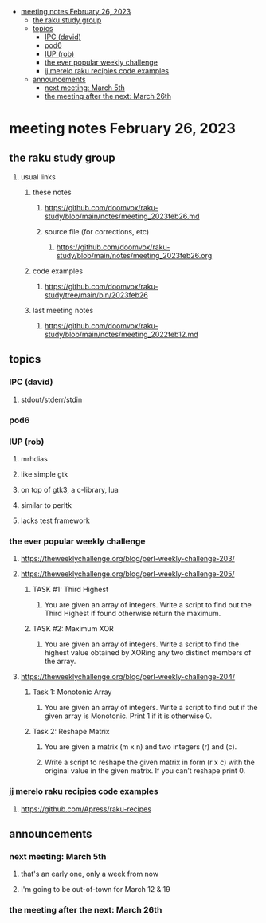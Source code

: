 - [meeting notes February 26, 2023](#org7f7af8c)
  - [the raku study group](#org83159e6)
  - [topics](#orgdbd6762)
    - [IPC (david)](#org7ca1020)
    - [pod6](#org49c8d9b)
    - [IUP (rob)](#org2c2b13b)
    - [the ever popular weekly challenge](#orgdb5eb86)
    - [jj merelo raku recipies code examples](#org046ef42)
  - [announcements](#org9b84ba2)
    - [next meeting: March 5th](#orgd171d4a)
    - [the meeting after the next: March 26th](#orgf1082d3)


<a id="org7f7af8c"></a>

# meeting notes February 26, 2023


<a id="org83159e6"></a>

## the raku study group

1.  usual links

    1.  these notes
    
        1.  <https://github.com/doomvox/raku-study/blob/main/notes/meeting_2023feb26.md>
        
        2.  source file (for corrections, etc)
        
            1.  <https://github.com/doomvox/raku-study/blob/main/notes/meeting_2023feb26.org>
    
    2.  code examples
    
        1.  <https://github.com/doomvox/raku-study/tree/main/bin/2023feb26>
    
    3.  last meeting notes
    
        1.  <https://github.com/doomvox/raku-study/blob/main/notes/meeting_2022feb12.md>


<a id="orgdbd6762"></a>

## topics


<a id="org7ca1020"></a>

### IPC (david)

1.  stdout/stderr/stdin


<a id="org49c8d9b"></a>

### pod6


<a id="org2c2b13b"></a>

### IUP (rob)

1.  mrhdias

2.  like simple gtk

3.  on top of gtk3, a c-library, lua

4.  similar to perltk

5.  lacks test framework


<a id="orgdb5eb86"></a>

### the ever popular weekly challenge

1.  <https://theweeklychallenge.org/blog/perl-weekly-challenge-203/>

2.  <https://theweeklychallenge.org/blog/perl-weekly-challenge-205/>

    1.  TASK #1: Third Highest
    
        1.  You are given an array of integers. Write a script to find out the Third Highest if found otherwise return the maximum.
    
    2.  TASK #2: Maximum XOR
    
        1.  You are given an array of integers. Write a script to find the highest value obtained by XORing any two distinct members of the array.

3.  <https://theweeklychallenge.org/blog/perl-weekly-challenge-204/>

    1.  Task 1: Monotonic Array
    
        1.  You are given an array of integers. Write a script to find out if the given array is Monotonic. Print 1 if it is otherwise 0.
    
    2.  Task 2: Reshape Matrix
    
        1.  You are given a matrix (m x n) and two integers (r) and (c).
        
        2.  Write a script to reshape the given matrix in form (r x c) with the original value in the given matrix. If you can’t reshape print 0.


<a id="org046ef42"></a>

### jj merelo raku recipies code examples

1.  <https://github.com/Apress/raku-recipes>


<a id="org9b84ba2"></a>

## announcements


<a id="orgd171d4a"></a>

### next meeting: March 5th

1.  that's an early one, only a week from now

2.  I'm going to be out-of-town for March 12 & 19


<a id="orgf1082d3"></a>

### the meeting after the next: March 26th
